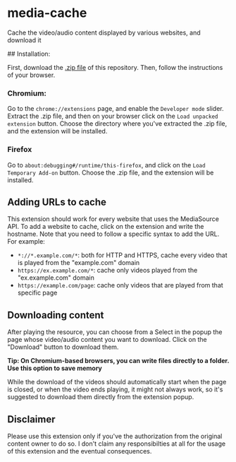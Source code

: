 # media-cache

Cache the video/audio content displayed by various websites, and download it

## Installation:

First, download the
[.zip file](https://codeload.github.com/Dinoosauro/media-cache/zip/refs/heads/main)
of this repository. Then, follow the instructions of your browser.

### Chromium:

Go to the `chrome://extensions` page, and enable the `Developer mode` slider.
Extract the .zip file, and then on your browser click on the
`Load unpacked extension` button. Choose the directory where you've extracted
the .zip file, and the extension will be installed.

### Firefox

Go to `about:debugging#/runtime/this-firefox`, and click on the
`Load Temporary Add-on` button. Choose the .zip file, and the extension will be
installed.

## Adding URLs to cache

This extension should work for every website that uses the MediaSource API. To
add a website to cache, click on the extension and write the hostname. Note that
you need to follow a specific syntax to add the URL. For example:

- `*://*.example.com/*`: both for HTTP and HTTPS, cache every video that is
  played from the "example.com" domain
- `https://ex.example.com/*`: cache only videos played from the "ex.example.com"
  domain
- `https://example.com/page`: cache only videos that are played from that
  specific page

## Downloading content

After playing the resource, you can choose from a Select in the popup the page
whose video/audio content you want to download. Click on the "Download" button
to download them.

**Tip: On Chromium-based browsers, you can write files directly to a folder. Use
this option to save memory**

While the download of the videos should automatically start when the page is
closed, or when the video ends playing, it might not always work, so it's
suggested to download them directly from the extension popup.

## Disclaimer

Please use this extension only if you've the authorization from the original
content owner to do so. I don't claim any responsibilties at all for the usage
of this extension and the eventual consequences.
